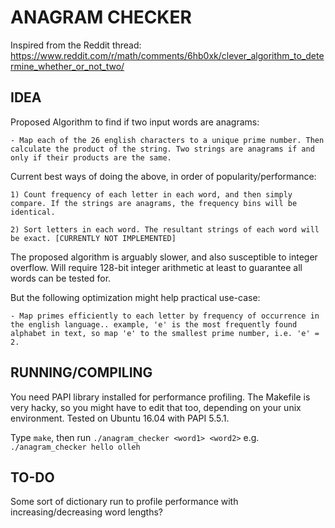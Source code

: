 # ANAGRAM CHECKER

Inspired from the Reddit thread: https://www.reddit.com/r/math/comments/6hb0xk/clever_algorithm_to_determine_whether_or_not_two/

## IDEA
Proposed Algorithm to find if two input words are anagrams:

	- Map each of the 26 english characters to a unique prime number. Then calculate the product of the string. Two strings are anagrams if and only if their products are the same.

Current best ways of doing the above, in order of popularity/performance:

	1) Count frequency of each letter in each word, and then simply compare. If the strings are anagrams, the frequency bins will be identical.

	2) Sort letters in each word. The resultant strings of each word will be exact. [CURRENTLY NOT IMPLEMENTED]

The proposed algorithm is arguably slower, and also susceptible to integer overflow. Will require 128-bit integer arithmetic at least to guarantee all words can be tested for.

But the following optimization might help practical use-case:

	- Map primes efficiently to each letter by frequency of occurrence in the english language.. example, 'e' is the most frequently found alphabet in text, so map 'e' to the smallest prime number, i.e. 'e' = 2.

## RUNNING/COMPILING

You need PAPI library installed for performance profiling. The Makefile is very hacky, so you might have to edit that too, depending on your unix environment. Tested on Ubuntu 16.04 with PAPI 5.5.1.

Type `make`, then run `./anagram_checker <word1> <word2>`
e.g. `./anagram_checker hello olleh`

## TO-DO

Some sort of dictionary run to profile performance with increasing/decreasing word lengths?
